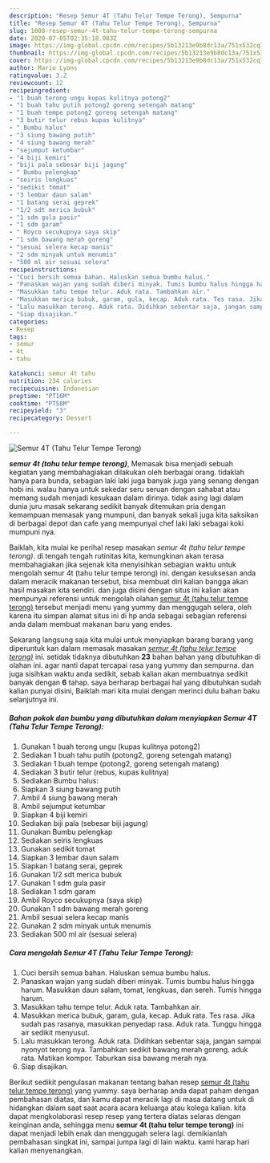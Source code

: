 ```yaml
---
description: "Resep Semur 4T (Tahu Telur Tempe Terong), Sempurna"
title: "Resep Semur 4T (Tahu Telur Tempe Terong), Sempurna"
slug: 1080-resep-semur-4t-tahu-telur-tempe-terong-sempurna
date: 2020-07-05T02:35:18.083Z
image: https://img-global.cpcdn.com/recipes/5b13213e9b8dc13a/751x532cq70/semur-4t-tahu-telur-tempe-terong-foto-resep-utama.jpg
thumbnail: https://img-global.cpcdn.com/recipes/5b13213e9b8dc13a/751x532cq70/semur-4t-tahu-telur-tempe-terong-foto-resep-utama.jpg
cover: https://img-global.cpcdn.com/recipes/5b13213e9b8dc13a/751x532cq70/semur-4t-tahu-telur-tempe-terong-foto-resep-utama.jpg
author: Mario Lyons
ratingvalue: 3.2
reviewcount: 12
recipeingredient:
- "1 buah terong ungu kupas kulitnya potong2"
- "1 buah tahu putih potong2 goreng setengah matang"
- "1 buah tempe potong2 goreng setengah matang"
- "3 butir telur rebus kupas kulitnya"
- " Bumbu halus"
- "3 siung bawang putih"
- "4 siung bawang merah"
- "sejumput ketumbar"
- "4 biji kemiri"
- "biji pala sebesar biji jagung"
- " Bumbu pelengkap"
- "seiris lengkuas"
- "sedikit tomat"
- "3 lembar daun salam"
- "1 batang serai geprek"
- "1/2 sdt merica bubuk"
- "1 sdm gula pasir"
- "1 sdm garam"
- " Royco secukupnya saya skip"
- "1 sdm bawang merah goreng"
- "sesuai selera kecap manis"
- "2 sdm minyak untuk menumis"
- "500 ml air sesuai selera"
recipeinstructions:
- "Cuci bersih semua bahan. Haluskan semua bumbu halus."
- "Panaskan wajan yang sudah diberi minyak. Tumis bumbu halus hingga harum. Masukkan daun salam, tomat, lengkuas, dan sereh. Tumis hingga harum."
- "Masukkan tahu tempe telur. Aduk rata. Tambahkan air."
- "Masukkan merica bubuk, garam, gula, kecap. Aduk rata. Tes rasa. Jika sudah pas rasanya, masukkan penyedap rasa. Aduk rata. Tunggu hingga air sedikit menyusut."
- "Lalu masukkan terong. Aduk rata. Didihkan sebentar saja, jangan sampai nyonyot terong nya. Tambahkan sedikit bawang merah goreng. aduk rata. Matikan kompor. Taburkan sisa bawang merah nya."
- "Siap disajikan."
categories:
- Resep
tags:
- semur
- 4t
- tahu

katakunci: semur 4t tahu 
nutrition: 234 calories
recipecuisine: Indonesian
preptime: "PT16M"
cooktime: "PT58M"
recipeyield: "3"
recipecategory: Dessert

---
```



![Semur 4T (Tahu Telur Tempe Terong)](https://img-global.cpcdn.com/recipes/5b13213e9b8dc13a/751x532cq70/semur-4t-tahu-telur-tempe-terong-foto-resep-utama.jpg)

<b><i>semur 4t (tahu telur tempe terong)</i></b>, Memasak bisa menjadi sebuah kegiatan yang membahagiakan dilakukan oleh berbagai orang. tidaklah hanya para bunda, sebagian laki laki juga banyak juga yang senang dengan hobi ini. walau hanya untuk sekedar seru seruan dengan sahabat atau memang sudah menjadi kesukaan dalam dirinya. tidak asing lagi dalam dunia juru masak sekarang sedikit banyak ditemukan pria dengan kemampuan memasak yang mumpuni, dan banyak sekali juga kita saksikan di berbagai depot dan cafe yang mempunyai chef laki laki sebagai koki mumpuni nya.

Baiklah, kita mulai ke perihal resep masakan <i>semur 4t (tahu telur tempe terong)</i>. di tengah tengah rutinitas kita, kemungkinan akan terasa membahagiakan jika sejenak kita menyisihkan sebagian waktu untuk mengolah semur 4t (tahu telur tempe terong) ini. dengan kesuksesan anda dalam meracik makanan tersebut, bisa membuat diri kalian bangga akan hasil masakan kita sendiri. dan juga disini dengan situs ini kalian akan mempunyai referensi untuk mengolah olahan <u>semur 4t (tahu telur tempe terong)</u> tersebut menjadi menu yang yummy dan menggugah selera, oleh karena itu simpan alamat situs ini di hp anda sebagai sebagian referensi anda dalam membuat makanan baru yang endes.




Sekarang langsung saja kita mulai untuk menyiapkan barang barang yang diperuntuk kan dalam memasak masakan <u><i>semur 4t (tahu telur tempe terong)</i></u> ini. setidak tidaknya dibutuhkan <b>23</b> bahan bahan yang dibutuhkan di olahan ini. agar nanti dapat tercapai rasa yang yummy dan sempurna. dan juga sisihkan waktu anda sedikit, sebab kalian akan membuatnya sedikit banyak dengan <b>6</b> tahap. saya berharap berbagai hal yang dibutuhkan sudah kalian punyai disini, Baiklah mari kita mulai dengan merinci dulu bahan baku selanjutnya ini.

<!--inarticleads1-->

##### Bahan pokok dan bumbu yang dibutuhkan dalam menyiapkan Semur 4T (Tahu Telur Tempe Terong):

1. Gunakan 1 buah terong ungu (kupas kulitnya potong2)
1. Sediakan 1 buah tahu putih (potong2, goreng setengah matang)
1. Sediakan 1 buah tempe (potong2, goreng setengah matang)
1. Sediakan 3 butir telur (rebus, kupas kulitnya)
1. Sediakan  Bumbu halus:
1. Siapkan 3 siung bawang putih
1. Ambil 4 siung bawang merah
1. Ambil sejumput ketumbar
1. Siapkan 4 biji kemiri
1. Sediakan biji pala (sebesar biji jagung)
1. Gunakan  Bumbu pelengkap
1. Sediakan seiris lengkuas
1. Gunakan sedikit tomat
1. Siapkan 3 lembar daun salam
1. Siapkan 1 batang serai, geprek
1. Gunakan 1/2 sdt merica bubuk
1. Gunakan 1 sdm gula pasir
1. Sediakan 1 sdm garam
1. Ambil  Royco secukupnya (saya skip)
1. Gunakan 1 sdm bawang merah goreng
1. Ambil sesuai selera kecap manis
1. Gunakan 2 sdm minyak untuk menumis
1. Sediakan 500 ml air (sesuai selera)




<!--inarticleads2-->

##### Cara mengolah Semur 4T (Tahu Telur Tempe Terong):

1. Cuci bersih semua bahan. Haluskan semua bumbu halus.
1. Panaskan wajan yang sudah diberi minyak. Tumis bumbu halus hingga harum. Masukkan daun salam, tomat, lengkuas, dan sereh. Tumis hingga harum.
1. Masukkan tahu tempe telur. Aduk rata. Tambahkan air.
1. Masukkan merica bubuk, garam, gula, kecap. Aduk rata. Tes rasa. Jika sudah pas rasanya, masukkan penyedap rasa. Aduk rata. Tunggu hingga air sedikit menyusut.
1. Lalu masukkan terong. Aduk rata. Didihkan sebentar saja, jangan sampai nyonyot terong nya. Tambahkan sedikit bawang merah goreng. aduk rata. Matikan kompor. Taburkan sisa bawang merah nya.
1. Siap disajikan.




Berikut sedikit pengulasan makanan tentang bahan resep <u>semur 4t (tahu telur tempe terong)</u> yang yummy. saya berharap anda dapat paham dengan pembahasan diatas, dan kamu dapat meracik lagi di masa datang untuk di hidangkan dalam saat saat acara acara keluarga atau kolega kalian. kita dapat mengkolaborasi resep resep yang tertera diatas selaras dengan keinginan anda, sehingga menu <b>semur 4t (tahu telur tempe terong)</b> ini dapat menjadi lebih enak dan menggugah selera lagi. demikianlah pembahasan singkat ini, sampai jumpa lagi di lain waktu. kami harap hari kalian menyenangkan.
